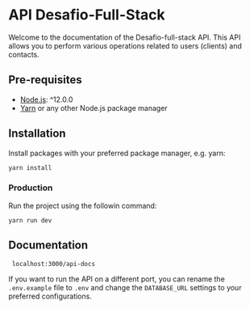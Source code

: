 # API Desafio-Full-Stack

Welcome to the documentation of the Desafio-full-stack API. This API allows you to perform various operations related to users (clients) and contacts.

## Pre-requisites

- [Node.js](https://nodejs.org/): ^12.0.0
- [Yarn](https://yarnpkg.com) or any other Node.js package manager

## Installation

Install packages with your preferred package manager, e.g. yarn:

```
yarn install
```

### Production

Run the project using the followin command:

```
yarn run dev
```

## Documentation

```
 localhost:3000/api-docs
```

If you want to run the API on a different port, you can rename the `.env.example` file to `.env` and change the `DATABASE_URL` settings to your preferred configurations.
